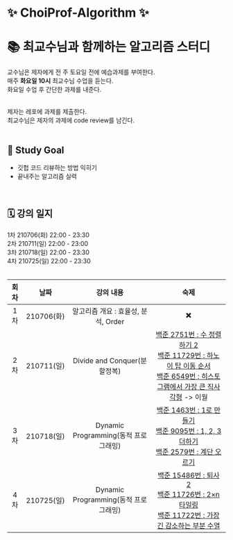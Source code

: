 # ✨ ChoiProf-Algorithm ✨

# 📚 최교수님과 함께하는 알고리즘 스터디 

교수님은 제자에게 전 주 토요일 전에 예습과제를 부여한다. </br>
매주 **화요일 10시** 최교수님 수업을 듣는다. </br>
화요일 수업 후 간단한 과제를 내준다.

</br>
제자는 레포에 과제를 제출한다. </br>
최교수님은 제자의 과제에 code review를 남긴다.


</br>
</br>

## 📍 Study Goal

* 깃헙 코드 리뷰하는 방법 익히기
* 끝내주는 알고리즘 실력

</br>

## 🗓 강의 일지

1차 210706(화) 22:00 - 23:30</br> 
2차 210711(일) 22:00 - 23:00</br> 
3차 210718(일) 22:00 - 23:30</br>
4차 210725(일) 22:00 - 23:30</br> 
</br> 


회차        |  날짜 | 강의 내용  |숙제
:-------------------------:|:-------------------------:|:-------------------------:|:-------------------------:  
1차| 210706(화)    | 알고리즘 개요 : 효율성, 분석, Order | ✖️ |
2차| 210711(일)    | Divide and Conquer(분할정복) | [백준 2751번 : 수 정렬하기 2](https://www.acmicpc.net/problem/2751)</br> [백준 11729번 : 하노이 탑 이동 순서](https://www.acmicpc.net/problem/11729)</br> [백준 6549번 : 히스토그램에서 가장 큰 직사각형](https://www.acmicpc.net/problem/6549) -> 이월|
3차| 210718(일)    | Dynamic Programming(동적 프로그래밍) | [백준 1463번 : 1로 만들기](https://www.acmicpc.net/problem/1463)</br> [백준 9095번 : 1, 2, 3 더하기](https://www.acmicpc.net/problem/9095)</br> [백준 2579번 : 계단 오르기](https://www.acmicpc.net/problem/2579)</br>|
4차| 210725(일)    | Dynamic Programming(동적 프로그래밍) | [백준 15486번 : 퇴사 2](https://www.acmicpc.net/problem/15486)</br> [백준 11726번 : 2×n 타일링](https://www.acmicpc.net/problem/11726)</br> [백준 11722번 : 가장 긴 감소하는 부분 수열](https://www.acmicpc.net/problem/11722)</br>|
